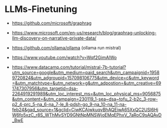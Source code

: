 # LLMs-Finetuning

- https://github.com/microsoft/graphrag
- https://www.microsoft.com/en-us/research/blog/graphrag-unlocking-llm-discovery-on-narrative-private-data/
 
- https://github.com/ollama/ollama  (ollama run mistral)
- https://www.youtube.com/watch?v=Wqf2GimAlWo
- https://www.datacamp.com/tutorial/mistral-7b-tutorial?utm_source=google&utm_medium=paid_search&utm_campaignid=19589720824&utm_adgroupid=157098106775&utm_device=c&utm_keyword=&utm_matchtype=&utm_network=g&utm_adpostion=&utm_creative=691747307956&utm_targetid=dsa-2264919291989&utm_loc_interest_ms=&utm_loc_physical_ms=9056875&utm_content=&utm_campaign=230119_1-sea~dsa~tofu_2-b2c_3-row-p2_4-prc_5-na_6-na_7-le_8-pdsh-go_9-na_10-na_11-na-feb24&gad_source=1&gclid=CjwKCAjwkuqvBhAQEiwA65XxQC2USl6HjW6fo5xzC_r8S_WThMvSYD9GNtNpMNSWjoEMqEPhxV_7aRoC9sAQAvD_BwE
